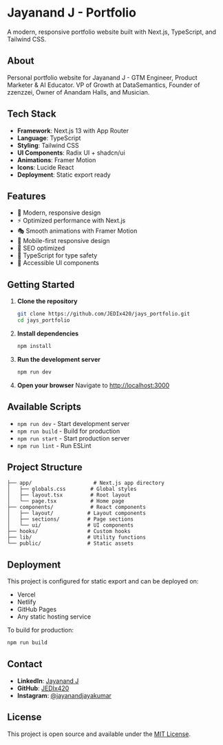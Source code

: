 # Jayanand J - Portfolio

A modern, responsive portfolio website built with Next.js, TypeScript, and Tailwind CSS.

## About

Personal portfolio website for Jayanand J - GTM Engineer, Product Marketer & AI Educator. VP of Growth at DataSemantics, Founder of zzenzzei, Owner of Anandam Halls, and Musician.

## Tech Stack

- **Framework**: Next.js 13 with App Router
- **Language**: TypeScript
- **Styling**: Tailwind CSS
- **UI Components**: Radix UI + shadcn/ui
- **Animations**: Framer Motion
- **Icons**: Lucide React
- **Deployment**: Static export ready

## Features

- 🎨 Modern, responsive design
- ⚡ Optimized performance with Next.js
- 🎭 Smooth animations with Framer Motion
- 📱 Mobile-first responsive design
- 🎯 SEO optimized
- 🔧 TypeScript for type safety
- 🎪 Accessible UI components

## Getting Started

1. **Clone the repository**
   ```bash
   git clone https://github.com/JEDIx420/jays_portfolio.git
   cd jays_portfolio
   ```

2. **Install dependencies**
   ```bash
   npm install
   ```

3. **Run the development server**
   ```bash
   npm run dev
   ```

4. **Open your browser**
   Navigate to [http://localhost:3000](http://localhost:3000)

## Available Scripts

- `npm run dev` - Start development server
- `npm run build` - Build for production
- `npm run start` - Start production server
- `npm run lint` - Run ESLint

## Project Structure

```
├── app/                    # Next.js app directory
│   ├── globals.css        # Global styles
│   ├── layout.tsx         # Root layout
│   └── page.tsx           # Home page
├── components/            # React components
│   ├── layout/           # Layout components
│   ├── sections/         # Page sections
│   └── ui/               # UI components
├── hooks/                # Custom hooks
├── lib/                  # Utility functions
└── public/               # Static assets
```

## Deployment

This project is configured for static export and can be deployed on:
- Vercel
- Netlify
- GitHub Pages
- Any static hosting service

To build for production:
```bash
npm run build
```

## Contact

- **LinkedIn**: [Jayanand J](https://www.linkedin.com/in/jayanand-j-163144126)
- **GitHub**: [JEDIx420](https://github.com/JEDIx420)
- **Instagram**: [@jayanandjayakumar](https://www.instagram.com/jayanandjayakumar)

## License

This project is open source and available under the [MIT License](LICENSE).
